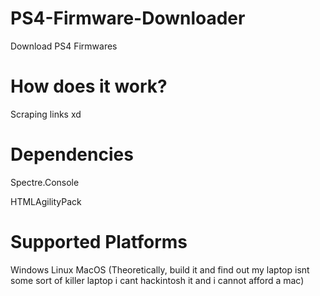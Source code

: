 # PS4-Firmware-Downloader
Download PS4 Firmwares

# How does it work?
Scraping links xd

# Dependencies
Spectre.Console

HTMLAgilityPack

# Supported Platforms
Windows
Linux
MacOS (Theoretically, build it and find out my laptop isnt some sort of killer laptop i cant hackintosh it and i cannot afford a mac)

